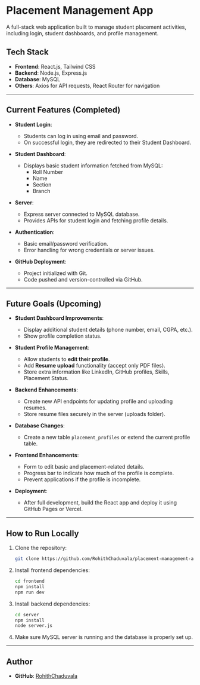 # Placement Management App

A full-stack web application built to manage student placement activities, including login, student dashboards, and profile management.

## Tech Stack
- **Frontend**: React.js, Tailwind CSS
- **Backend**: Node.js, Express.js
- **Database**: MySQL
- **Others**: Axios for API requests, React Router for navigation

---

## Current Features (Completed)
- **Student Login**:  
  - Students can log in using email and password.
  - On successful login, they are redirected to their Student Dashboard.

- **Student Dashboard**:  
  - Displays basic student information fetched from MySQL:
    - Roll Number
    - Name
    - Section
    - Branch
  
- **Server**:
  - Express server connected to MySQL database.
  - Provides APIs for student login and fetching profile details.

- **Authentication**:
  - Basic email/password verification.
  - Error handling for wrong credentials or server issues.

- **GitHub Deployment**:
  - Project initialized with Git.
  - Code pushed and version-controlled via GitHub.

---

## Future Goals (Upcoming)
- **Student Dashboard Improvements**:
  - Display additional student details (phone number, email, CGPA, etc.).
  - Show profile completion status.

- **Student Profile Management**:
  - Allow students to **edit their profile**.
  - Add **Resume upload** functionality (accept only PDF files).
  - Store extra information like LinkedIn, GitHub profiles, Skills, Placement Status.

- **Backend Enhancements**:
  - Create new API endpoints for updating profile and uploading resumes.
  - Store resume files securely in the server (uploads folder).

- **Database Changes**:
  - Create a new table `placement_profiles` or extend the current profile table.

- **Frontend Enhancements**:
  - Form to edit basic and placement-related details.
  - Progress bar to indicate how much of the profile is complete.
  - Prevent applications if the profile is incomplete.

- **Deployment**:
  - After full development, build the React app and deploy it using GitHub Pages or Vercel.

---

## How to Run Locally
1. Clone the repository:
   ```bash
   git clone https://github.com/RohithChaduvala/placement-management-app.git
   ```
2. Install frontend dependencies:
   ```bash
   cd frontend
   npm install
   npm run dev
   ```
3. Install backend dependencies:
   ```bash
   cd server
   npm install
   node server.js
   ```
4. Make sure MySQL server is running and the database is properly set up.

---

## Author
- **GitHub**: [RohithChaduvala](https://github.com/RohithChaduvala)

